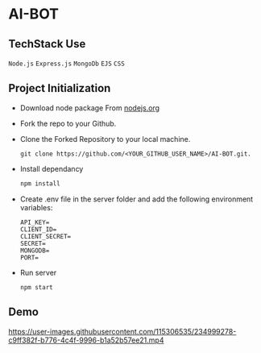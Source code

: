 # AI-BOT

## TechStack Use

`Node.js`
`Express.js`
`MongoDb`
`EJS`
`CSS`


## Project Initialization

- Download node package From [nodejs.org](https://nodejs.org/en/download/)

- Fork the repo to your Github.

- Clone the Forked Repository to your local machine.
	```
	git clone https://github.com/<YOUR_GITHUB_USER_NAME>/AI-BOT.git.
	```
- Install dependancy
   ```bash
  npm install
	```
  
- Create .env file in the server folder and add the following environment variables:
  ```
  API_KEY=
  CLIENT_ID=
  CLIENT_SECRET=
  SECRET=
  MONGODB=
  PORT=
  ```

- Run server
  ``` 
  npm start
  ```
  
## Demo
  

https://user-images.githubusercontent.com/115306535/234999278-c9ff382f-b776-4c4f-9996-b1a52b57ee21.mp4





  
  
